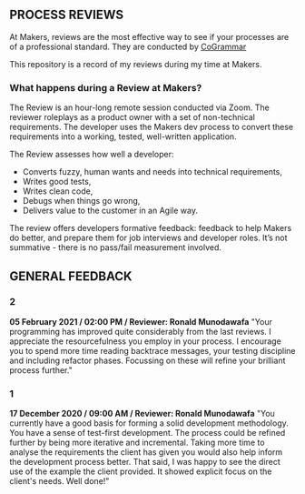 ## PROCESS REVIEWS

 At Makers, reviews are the most effective way to see if your processes are of a professional standard. They are conducted by [CoGrammar](https://www.cogrammar.com/)

This repository is a record of my reviews during my time at Makers.

 ### What happens during a Review at Makers?
 The Review is an hour-long remote session conducted via Zoom. The reviewer roleplays as a product owner with a set of non-technical requirements. The developer uses the Makers dev process to convert these requirements into a working, tested, well-written application.

The Review assesses how well a developer:

- Converts fuzzy, human wants and needs into technical requirements,
- Writes good tests,
- Writes clean code,
- Debugs when things go wrong,
- Delivers value to the customer in an Agile way.

The review offers developers formative feedback: feedback to help Makers do better, and prepare them for job interviews and developer roles. It’s not summative - there is no pass/fail measurement involved.

## GENERAL FEEDBACK

### 2
**05 February 2021 / 02:00 PM / Reviewer: Ronald Munodawafa** "Your programming has improved quite considerably from the last reviews. I appreciate the resourcefulness you employ in your process. I encourage you to spend more time reading backtrace messages, your testing discipline and including refactor phases. Focussing on these will refine your brilliant process further." 

### 1
**17 December 2020 / 09:00 AM / Reviewer: Ronald Munodawafa** "You currently have a good basis for forming a solid development methodology. You have a sense of test-first development. The process could be refined further by being more iterative and incremental. Taking more time to analyse the requirements the client has given you would also help inform the development process better. That said, I was happy to see the direct use of the example the client provided. It showed explicit focus on the client's needs. Well done!"
